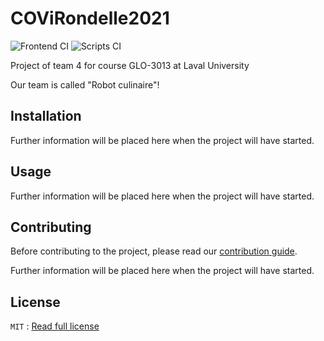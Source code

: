 # COViRondelle2021

![Frontend CI](https://github.com/GLO3013-E4/COViRondelle2021/workflows/Frontend%20CI/badge.svg)
![Scripts CI](https://github.com/GLO3013-E4/COViRondelle2021/workflows/Scripts%20CI/badge.svg)

Project of team 4 for course GLO-3013 at Laval University

Our team is called "Robot culinaire"!

## Installation

Further information will be placed here when the project will have started.

## Usage

Further information will be placed here when the project will have started.

## Contributing

Before contributing to the project, please read our [contribution guide](CONTRIBUTING.md).

Further information will be placed here when the project will have started.

## License

`MIT` : [Read full license](LICENSE)
